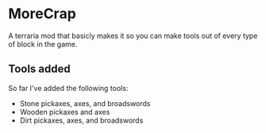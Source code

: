 # MoreCrap
A terraria mod that basicly makes it so you can make tools out of every type of block in the game.

## Tools added
So far I've added the following tools:
* Stone pickaxes, axes, and broadswords
* Wooden pickaxes and axes
* Dirt pickaxes, axes, and broadswords
